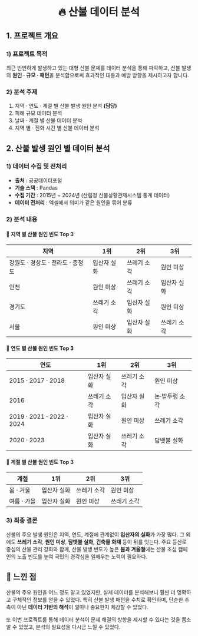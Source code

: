 <h1 align = "center"> 🔥 산불 데이터 분석</h1>

## 1. 프로젝트 개요

### 1) 프로젝트 목적
최근 빈번하게 발생하고 있는 대형 산불 문제를 데이터 분석을 통해 파악하고, 산불 발생의  **원인 · 규모 · 패턴**을 분석함으로써 효과적인 대응과 예방 방향을 제시하고자 합니다.

### 2) 분석 주제
1. 지역 · 연도 · 계절 별 산불 발생 원인 분석 **(담당)**
2. 피해 규모 데이터 분석
3. 날짜 · 계절 별 산불 데이터 분석
4. 지역 별 · 진화 시간 별 산불 데이터 분석

## 2. 산불 발생 원인 별 데이터 분석

### 1) 데이터 수집 및 전처리

- **출처** : 공공데이터포털
- **기술 스택** : Pandas
- **수집 기간** : 2015년 ~ 2024년 (산림청 산불상황관제시스템 통계 데이터)
- **데이터 전처리** : 엑셀에서 의미가 같은 원인을 묶어 분류

### 2) 분석 내용

#### 📍 지역 별 산불 원인 빈도 Top 3

| 지역 | 1위 | 2위 | 3위 |
|------|-----|-----|-----|
| 강원도 · 경상도 · 전라도 · 충청도 | 입산자 실화 | 쓰레기 소각 | 원인 미상 |
| 인천 | 원인 미상 | 쓰레기 소각 | 입산자 실화 |
| 경기도 | 쓰레기 소각 | 입산자 실화 | 원인 미상 |
| 서울 | 원인 미상 | 입산자 실화 | 쓰레기 소각 |

#### 📅 연도 별 산불 원인 빈도 Top 3

| 연도 | 1위 | 2위 | 3위 |
|------|-----|-----|-----|
| 2015 · 2017 · 2018 | 입산자 실화 | 쓰레기 소각 | 원인 미상 |
| 2016 | 쓰레기 소각 | 입산자 실화 | 논·밭두렁 소각 |
| 2019 · 2021 · 2022 · 2024 | 입산자 실화 | 원인 미상 | 쓰레기 소각 |
| 2020 · 2023 | 입산자 실화 | 쓰레기 소각 | 담뱃불 실화 |

#### 🌸 계절 별 산불 원인 빈도 Top 3

| 계절 | 1위 | 2위 | 3위 |
|------|-----|-----|-----|
| 봄 · 겨울 | 입산자 실화 | 쓰레기 소각 | 원인 미상 |
| 여름 · 가을 | 입산자 실화 | 원인 미상 | 쓰레기 소각 |

### 3) 최종 결론

산불의 주요 발생 원인은 지역, 연도, 계절에 관계없이 **입산자의 실화**가 가장 많다. 그 외에도 **쓰레기 소각**, **원인 미상**, **담뱃불 실화**, **건축물 화재** 등이 뒤를 잇는다.
주요 등산로 중심의 산불 관리 강화와 함께, 산불 발생 빈도가 높은 **봄과 겨울철**에는 산불 조심 캠페인의 노출 빈도를 높여 국민의 경각심을 일깨우는 노력이 필요하다.

## 💬 느낀 점

산불의 주요 원인을 어느 정도 알고 있었지만, 실제 데이터를 분석해보니 훨씬 더 명확하고 구체적인 정보를 얻을 수 있었다. 특히 산불 발생 패턴을 수치로 확인하며, 단순한 추측이 아닌 **데이터 기반의 해석**이 얼마나 중요한지 체감할 수 있었다.

또 이번 프로젝트를 통해 데이터 분석이 문제 해결의 방향을 제시할 수 있다는 것을 몸소 알 수 있었고, 분석의 필요성을 다시금 느낄 수 있었다.
